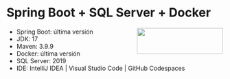 # Spring Boot + SQL Server + Docker

<img src ="https://miro.medium.com/v2/resize:fit:716/1*98O4Gb5HLSlmdUkKg1DP1Q.png" align="right" style="height:60px; width: 200px"/>

- Spring Boot: última versión
- JDK: 17
- Maven: 3.9.9
- Docker: última versión
- SQL Server: 2019
- IDE: IntelliJ IDEA | Visual Studio Code | GitHub Codespaces
